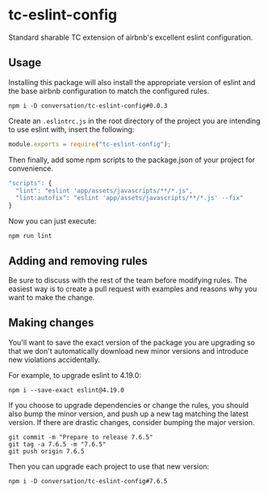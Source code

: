# tc-eslint-config

Standard sharable TC extension of airbnb's excellent eslint configuration.

## Usage

Installing this package will also install the appropriate version of eslint and the base airbnb configuration to match the configured rules.

```
npm i -D conversation/tc-eslint-config#0.0.3
```

Create an `.eslintrc.js` in the root directory of the project you are intending to use eslint with, insert the following:

```js
module.exports = require("tc-eslint-config");
```

Then finally, add some npm scripts to the package.json of your project for convenience.

```js
"scripts": {
  "lint": "eslint 'app/assets/javascripts/**/*.js",
  "lint:autofix": "eslint 'app/assets/javascripts/**/*.js' --fix"
}
```

Now you can just execute:
```
npm run lint
```

## Adding and removing rules

Be sure to discuss with the rest of the team before modifying rules. The easiest way is to create a pull request with examples and reasons why you want to make the change.

## Making changes

You'll want to save the exact version of the package you are upgrading so that we don't automatically download new minor versions and introduce new violations accidentally.

For example, to upgrade eslint to 4.19.0:

```
npm i --save-exact eslint@4.19.0
```

If you choose to upgrade dependencies or change the rules, you should also bump the minor version, and push up a new tag matching the latest version. If there are drastic changes, consider bumping the major version.

```
git commit -m "Prepare to release 7.6.5"
git tag -a 7.6.5 -m "7.6.5"
git push origin 7.6.5
```

Then you can upgrade each project to use that new version:
```
npm i -D conversation/tc-eslint-config#7.6.5
```
